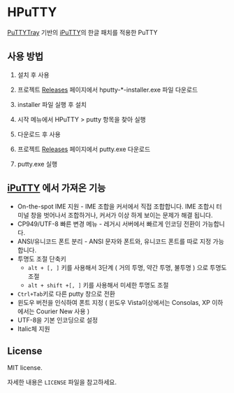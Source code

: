 # HPuTTY


[PuTTYTray][1] 기반의 [iPuTTY][2]의 한글 패치를 적용한 PuTTY

## 사용 방법

1. 설치 후 사용

  1. 프로젝트 [Releases](https://github.com/teamnop/HPuTTY/releases/latest) 페이지에서 hputty-*-installer.exe 파일 다운로드
  2. installer 파일 실행 후 설치
  3. 시작 메뉴에서 HPuTTY &gt; putty 항목을 찾아 실행

2. 다운로드 후 사용

  1. 프로젝트 [Releases](https://github.com/teamnop/HPuTTY/releases/latest) 페이지에서 putty.exe 다운로드
  2. putty.exe 실행

## [iPuTTY][2] 에서 가져온 기능

* On-the-spot IME 지원 - IME 조합을 커서에서 직접 조합합니다. IME 조합시 터미널 창을 벗어나서 조합하거나, 커서가 이상 하게 보이는 문제가 해결 됩니다.
* CP949/UTF-8 빠른 변경 메뉴 - 레거시 서버에서 빠르게 인코딩 전환이 가능합니다.
* ANSI/유니코드 폰트 분리 - ANSI 문자와 폰트와, 유니코드 폰트를 따로 지정 가능합니다.
* 투명도 조절 단축키
  * `alt + [, ]` 키를 사용해서 3단계 ( 거의 투명, 약간 투명, 불투명 ) 으로 투명도 조절
  * `alt + shift +[, ]` 키를 사용해서 미세한 투명도 조절
* `Ctrl+Tab`키로 다른 putty 창으로 전환
* 윈도우 버전을 인식하여 폰트 지정 ( 윈도우 Vista이상에서는 Consolas, XP 이하에서는 Courier New 사용 )
* UTF-8을 기본 인코딩으로 설정
* Italic체 지원  

## License

MIT license.

자세한 내용은 `LICENSE` 파일을 참고하세요.

  [1]: https://puttytray.goeswhere.com/
  [2]: https://bitbucket.org/daybreaker/iputty/
